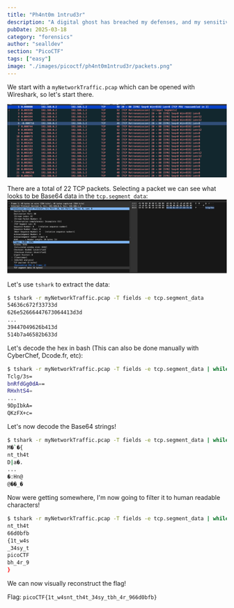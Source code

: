 ```yaml
---
title: "Ph4nt0m 1ntrud3r"
description: "A digital ghost has breached my defenses, and my sensitive data has been stolen! 😱💻 Your mission is to uncover how this phantom intruder infiltrated my system and retrieve the hidden flag. To solve this challenge, you'll need to analyze the provided PCAP file and track down the attack method. The attacker has cleverly concealed his moves in well timely manner. Dive into the network traffic, apply the right filters and show off your forensic prowess and unmask the digital intruder!\nFind the PCAP file here Network Traffic PCAP file and try to get the flag.\n\nHint: Filter your packets to narrow down your search.\nHint: Attacks were done in timely manner.\nHint: Time is essential"
pubDate: 2025-03-18
category: "forensics"
author: "sealldev"
section: "PicoCTF"
tags: ["easy"]
image: "./images/picoctf/ph4nt0m1ntrud3r/packets.png"
---
```


We start with a `myNetworkTraffic.pcap` which can be opened with Wireshark, so let's start there.

![packets.png](images/picoctf/ph4nt0m1ntrud3r/packets.png)

There are a total of 22 TCP packets. Selecting a packet we can see what looks to be Base64 data in the `tcp.segment_data`:
![dataexample.png](images/picoctf/ph4nt0m1ntrud3r/dataexample.png)

Let's use `tshark` to extract the data:
```bash
$ tshark -r myNetworkTraffic.pcap -T fields -e tcp.segment_data
54636c672f33733d
626e52666447673064413d3d
...
39447049626b413d
514b7a46582b633d
```

Let's decode the hex in bash (This can also be done manually with CyberChef, Dcode.fr, etc):
```bash
$ tshark -r myNetworkTraffic.pcap -T fields -e tcp.segment_data | while read line; do echo $line | xxd -r -p; echo; done
Tclg/3s=
bnRfdGg0dA==
RHxhtS4=
...
9DpIbkA=
QKzFX+c=
```

Let's now decode the Base64 strings!
```bash
$ tshark -r myNetworkTraffic.pcap -T fields -e tcp.segment_data | while read line; do echo $line | xxd -r -p | base64 -d; echo; done
M�`�{
nt_th4t
D|a�.
...
�:Hn@
@��_�
```

Now were getting somewhere, I'm now going to filter it to human readable characters!
```bash
$ tshark -r myNetworkTraffic.pcap -T fields -e tcp.segment_data | while read line; do echo $line | xxd -r -p | base64 -d; echo; done | grep '^[A-Za-z0-9/\{\}\._-]*$'
nt_th4t
66d0bfb
{1t_w4s
_34sy_t
picoCTF
bh_4r_9
}
```

We can now visually reconstruct the flag!

Flag: `picoCTF{1t_w4snt_th4t_34sy_tbh_4r_966d0bfb}`